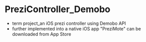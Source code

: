 # PreziController_Demobo
- term project_an iOS prezi controller using Demobo API
- further implemented into a native iOS app "PreziMote" can be downloaded from App Store
